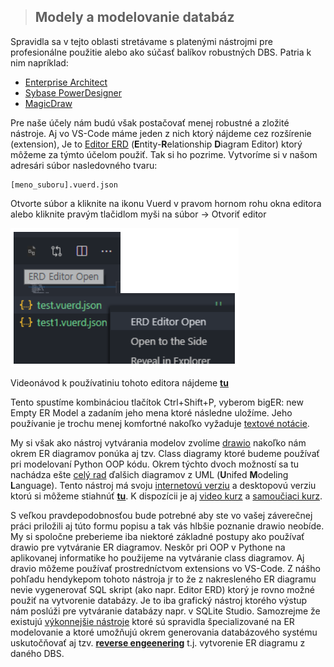 >## Modely a modelovanie databáz

Spravidla sa v tejto oblasti stretávame s platenými nástrojmi pre profesionálne použitie alebo ako súčasť balíkov robustných DBS. Patria k nim napríklad:
* [Enterprise Architect](http://www.sparxsystems.com.au/)
* [Sybase PowerDesigner](https://sybase-powerdesigner.informer.com/)
* [MagicDraw](https://www.3ds.com/products-services/catia/products/no-magic/magicdraw/)

Pre naše účely nám budú však postačovať menej robustné a zložité nástroje. Aj vo VS-Code máme jeden z nich ktorý nájdeme cez rozšírenie (extension), Je to [Editor ERD](https://marketplace.visualstudio.com/items?itemName=dineug.vuerd-vscode) (**E**ntity-**R**elationship **D**iagram Editor) ktorý môžeme za týmto účelom použiť. Tak si ho pozrime. Vytvoríme si v našom adresári súbor nasledovného tvaru:
~~~
[meno_suboru].vuerd.json
~~~
Otvorte súbor a kliknite na ikonu Vuerd v pravom hornom rohu okna editora alebo kliknite pravým tlačidlom myši na súbor -> Otvoriť editor

![](./obrazky/erd_editor01.png)

Videonávod k používatiniu tohoto editora nájdeme [**tu**](https://www.youtube.com/watch?v=bop3heL6d5s)

Tento spustíme kombináciou tlačítok Ctrl+Shift+P, vyberom bigER: new Empty ER Model a zadaním jeho mena ktoré následne uložíme. Jeho používanie je trochu menej komfortné nakoľko vyžaduje [textové notácie](https://github.com/borkdominik/bigER/wiki/Notations#overview-of-er-notations).

My si však ako nástroj vytvárania modelov zvolíme [drawio](https://drawio-app.com/blog/entity-relationship-diagrams-with-draw-io/) nakoľko nám okrem ER diagramov ponúka aj tzv. Class diagramy ktoré budeme používať pri modelovaní Python OOP kódu. Okrem týchto dvoch možností sa tu nachádza ešte [celý rad](https://www.drawio.com/example-diagrams) ďalšich diagramov z UML (**U**nifed **M**odeling **L**anguage). Tento nástroj má svoju [internetovú verziu](https://app.diagrams.net/) a desktopovú verziu ktorú si môžeme stiahnúť [**tu**](https://www.drawio.com/). K dispozícii je aj [video kurz](https://www.youtube.com/watch?v=OQcWiFA5B_0) a [samoučiaci kurz](https://drawio-app.com/blog/draw-io-self-directed-training-course/).

S veľkou pravdepodobnosťou bude potrebné aby ste vo vašej záverečnej práci priložili aj túto formu popisu a tak vás hlbšie poznanie drawio neobíde. My si spoločne preberieme iba niektoré základné postupy ako používať drawio pre vytváranie ER diagramov. Neskôr pri OOP v Pythone na aplikovanej informatike ho použijeme na vytváranie class diagramov. Aj dravio môžeme používať prostredníctvom extensions vo VS-Code. Z nášho pohľadu hendykepom tohoto nástroja jr to že z nakresleného ER diagramu nevie vygenerovať SQL skript (ako napr. Editor ERD) ktorý je rovno možné použiť na vytvorenie databázy. Je to iba grafický nástroj ktorého výstup nám poslúži pre vytváranie databázy napr. v SQLite Studio. Samozrejme že existujú [výkonnejšie nástroje](https://www.geeksforgeeks.org/top-data-modeling-tools/) ktoré sú spravidla špecializované na ER modelovanie a ktoré umožňujú okrem generovania databázového systému uskutočňovať aj tzv. [**reverse engeenering**](https://www.google.com/search?q=er+diagram+tool+free+reverse+engineering&sca_esv=573626709&sxsrf=AM9HkKnhAImdIYiGWec6DveKmn5ZCntYFg%3A1697390873720&ei=GSEsZcK7K9qV9u8P_sqYsAY&oq=free+er+diagram+reverse&gs_lp=Egxnd3Mtd2l6LXNlcnAiF2ZyZWUgZXIgZGlhZ3JhbSByZXZlcnNlKgIIATIGEAAYFhgeMgYQABgWGB5Ilt8BUABYulZwAHgBkAEAmAGUAaABixOqAQQ2LjE3uAEByAEA-AEBwgIEECMYJ8ICBxAjGIoFGCfCAgcQABiKBRhDwgIREC4YgAQYsQMYgwEYxwEY0QPCAgsQABiABBixAxiDAcICDRAuGIoFGMcBGNEDGEPCAgQQLhgDwgIIEAAYgAQYsQPCAgwQIxiKBRgTGIAEGCfCAgUQABiABMICCxAAGIoFGLEDGIMBwgIIEAAYywEYgATCAgUQIRigAcICCBAhGBYYHhgd4gMEGAAgQYgGAQ&sclient=gws-wiz-serp#ip=1) t.j. vytvorenie ER diagramu z daného DBS.